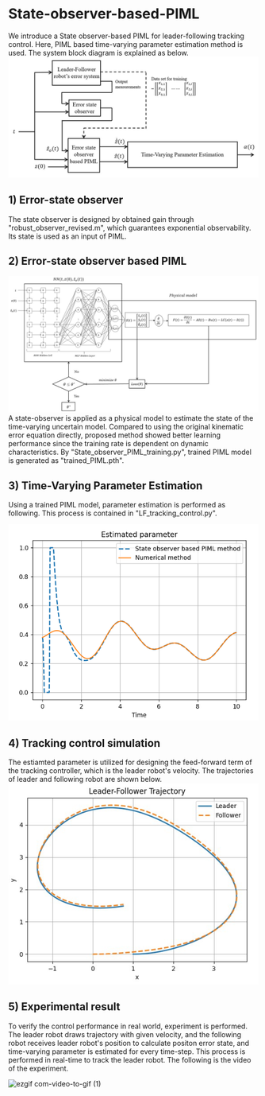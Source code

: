 # State-observer-based-PIML

We introduce a State observer-based PIML for leader-following tracking control. Here, PIML based time-varying parameter estimation method is used. The system block diagram is explained as below.
![block diagram](https://github.com/sjpark000/State-observer-PIML/blob/main/block_diagram.jpg)

## 1) Error-state observer
The state observer is designed by obtained gain through "robust_observer_revised.m", which guarantees exponential observability. Its state is used as an input of PIML.
## 2) Error-state observer based PIML
![observer-based PIML](https://github.com/sjpark000/State-observer-PIML/blob/main/observer_based_PIML.jpg)
A state-observer is applied as a physical model to estimate the state of the time-varying uncertain model. Compared to using the original kinematic error equation directly, proposed method showed better learning performance since the training rate is dependent on dynamic characteristics. By "State_observer_PIML_training.py", trained PIML model is generated as "trained_PIML.pth".
## 3) Time-Varying Parameter Estimation
Using a trained PIML model, parameter estimation is performed as following. This process is contained in "LF_tracking_control.py".
<p align="center">
  <img src="https://github.com/sjpark000/State-observer-PIML/blob/main/parameter_Case1_new.png">
</p>

## 4) Tracking control simulation
The estiamted parameter is utilized for designing the feed-forward term of the tracking controller, which is the leader robot's velocity. The trajectories of leader and following robot are shown below.
![tracking control](https://github.com/sjpark000/State-observer-PIML/blob/main/traj_proposed_controller.jpg)

## 5) Experimental result
To verify the control performance in real world, experiment is performed. The leader robot draws trajectory with given velocity, and the following robot receives leader robot's position to calculate positon error state, and time-varying parameter is estimated for every time-step. This process is performed in real-time to track the leader robot. The following is the video of the experiment.


![ezgif com-video-to-gif (1)](https://github.com/sjpark000/State-observer-PIML/assets/110597177/fcc46278-1186-4b73-9acd-80a813c9aeaa)

